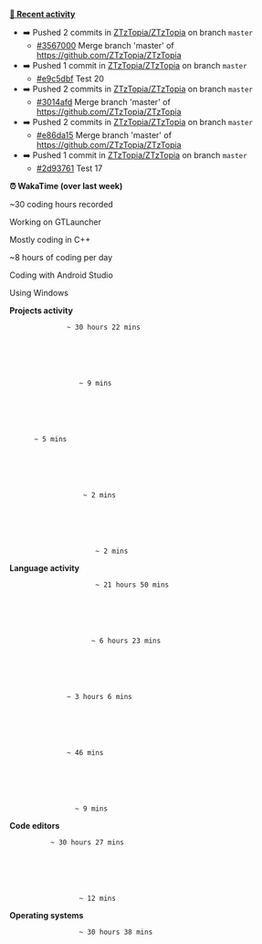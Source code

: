 **[📰 Recent activity](https://github.com/ZTzTopia)**
* ➡️ Pushed 2 commits in [ZTzTopia/ZTzTopia](https://github.com/ZTzTopia/ZTzTopia) on branch `master`
  * [#3567000](https://github.com/ZTzTopia/ZTzTopia/commit/3567000) Merge branch &#39;master&#39; of https://github.com/ZTzTopia/ZTzTopia
* ➡️ Pushed 1 commit in [ZTzTopia/ZTzTopia](https://github.com/ZTzTopia/ZTzTopia) on branch `master`
  * [#e9c5dbf](https://github.com/ZTzTopia/ZTzTopia/commit/e9c5dbf) Test 20
* ➡️ Pushed 2 commits in [ZTzTopia/ZTzTopia](https://github.com/ZTzTopia/ZTzTopia) on branch `master`
  * [#3014afd](https://github.com/ZTzTopia/ZTzTopia/commit/3014afd) Merge branch &#39;master&#39; of https://github.com/ZTzTopia/ZTzTopia
* ➡️ Pushed 2 commits in [ZTzTopia/ZTzTopia](https://github.com/ZTzTopia/ZTzTopia) on branch `master`
  * [#e86da15](https://github.com/ZTzTopia/ZTzTopia/commit/e86da15) Merge branch &#39;master&#39; of https://github.com/ZTzTopia/ZTzTopia
* ➡️ Pushed 1 commit in [ZTzTopia/ZTzTopia](https://github.com/ZTzTopia/ZTzTopia) on branch `master`
  * [#2d93761](https://github.com/ZTzTopia/ZTzTopia/commit/2d93761) Test 17



**⏰ WakaTime (over last week)**
  
    
    
  ~30 coding hours recorded
    
    
  Working on GTLauncher
    
    
  Mostly coding in C++
    
    
    
  ~8 hours of coding per day
    
    
  Coding with Android Studio
    
    
  Using Windows
    

    
    
        
  **Projects activity**
          
            
              
              
              
              
              
                  ~ 30 hours 22 mins
            
              
              
              
              
              
                     ~ 9 mins
            
              
              
              
              
              
          ~ 5 mins
            
              
              
              
              
              
                      ~ 2 mins
            
              
              
              
              
              
                         ~ 2 mins
            
          
        
  **Language activity**
          
            
              
              
              
              
              
                         ~ 21 hours 50 mins
            
              
              
              
              
              
                        ~ 6 hours 23 mins
            
              
              
              
              
              
                  ~ 3 hours 6 mins
            
              
              
              
              
              
                  ~ 46 mins
            
              
              
              
              
              
                    ~ 9 mins
            
          
        
    
        
  **Code editors**
          
            
              
              
              
              
              
              ~ 30 hours 27 mins
            
              
              
              
              
              
                     ~ 12 mins
            
          
        
  **Operating systems**
          
            
              
              
              
              
              
                     ~ 30 hours 38 mins
            
          
        
    
  
